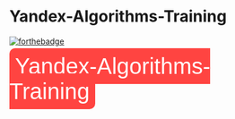 ﻿# Yandex-Algorithms-Training
[![forthebadge](https://forthebadge.com/images/badges/works-on-my-machine.svg)](https://forthebadge.com)

<!DOCTYPE html>
<html lang="en">
<head>
<link href="https://fonts.googleapis.com/css2?family=Gemunu+Libre:wght@200;800&display=swap" rel="stylesheet">
	<style>
    .button {
    padding: 10px;
   	color: white;
    text-decoration: none;
    font-size: 40px;
    font-family: 'Gemunu Libre', sans-serif;
    width: 1200px;
    height: 100px;
    background-color: #FF4441;
    border-radius: 10px;
    border: none;
    }
    .button:hover {
    background: #B60000;
    }
    </style>
</head>
<body>
    <a href="https://yandex.ru/yaintern/algorithm-training_1" class="button">Yandex-Algorithms-Training</a>
</body>
</html>